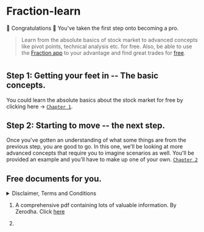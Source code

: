 # Fraction-learn
🎉 Congratulations 🎉
You've taken the first step onto becoming a pro.

> Learn from the absolute basics of stock market to advanced concepts like pivot points, technical analysis etc. for free. Also, be able to use the [Fraction app](https://play.google.com/store/apps/details?id=com.shimronalakkal.fraction) to your advantage and find great trades for [free](https://play.google.com/store/apps/details?id=com.shimronalakkal.fraction).

# 

## Step 1: Getting your feet in -- The basic concepts.
You could learn the absolute basics about the stock market for free by clicking here -> [`Chapter 1`](https://github.com/Fraction-Technologies/Fraction-learn/blob/main/BASICS.md).

## Step 2: Starting to move -- the next step.
Once you've gotten an understanding of what some things are from the previous step, you are good to go. In this one, we'll be looking at more advanced concepts that require you to imagine scenarios as well. You'll be provided an example and you'll have to make up one of your own.
[`Chapter 2`]()

## Free documents for you.
<details>
<summary>Disclaimer, Terms and Conditions </summary>
<br>
We do not own or claim to own any of the following documents that are not from us. The documents provided below are a curation of publicly available documents that are made available to you for learning purposes only. Any loss, financially or in any other way, cannot be attributed to us. By using the documents, you -- the person downloading and using the following documents -- agree to that you understand it is on your own free will. You also agree that the 
</br>
</details>

1. A comprehensive pdf containing lots of valuable information. By Zerodha. Click [here](https://github.com/Fraction-Technologies/Fraction-learn/blob/main/docs/zerodha%20article%201.pdf)

2.


